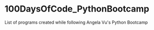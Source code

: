 # 100DaysOfCode_PythonBootcamp
List of programs created while following Angela Vu's Python Bootcamp
